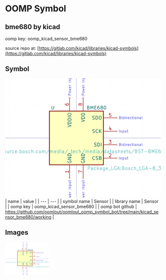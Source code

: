# OOMP Symbol  
## bme680  by kicad  
  
oomp key: oomp_kicad_sensor_bme680  
  
source repo at: [https://gitlab.com/kicad/libraries/kicad-symbols](https://gitlab.com/kicad/libraries/kicad-symbols)  
## Symbol  
  
[![working.png](working_600.png)](working.png)  
| name | value | 
| --- | --- | 
| symbol name | Sensor | 
| library name | Sensor | 
| oomp key | oomp_kicad_sensor_bme680 | 
| oomp bot github | https://github.com/oomlout/oomlout_oomp_symbol_bot/tree/main/kicad_sensor_bme680/working | 
## Images  
  
[![working.png](working_140.png)](working.png)  

